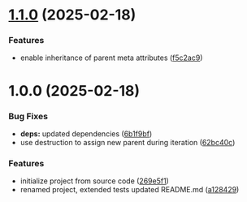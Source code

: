# [1.1.0](https://github.com/tada5hi/docken/compare/v1.0.0...v1.1.0) (2025-02-18)


### Features

* enable inheritance of parent meta attributes ([f5c2ac9](https://github.com/tada5hi/docken/commit/f5c2ac9b8180d2c8c8d1729b8fbf86fc15180c19))

# 1.0.0 (2025-02-18)


### Bug Fixes

* **deps:** updated dependencies ([6b1f9bf](https://github.com/tada5hi/docken/commit/6b1f9bf00e0a8acac3856194ef988d8d19722edc))
* use destruction to assign new parent during iteration ([62bc40c](https://github.com/tada5hi/docken/commit/62bc40cc62bbf39055aefc6af09799521c9b4645))


### Features

* initialize project from source code ([269e5f1](https://github.com/tada5hi/docken/commit/269e5f106ea3bfb11b357a64225ddfbe6c69a57f))
* renamed project, extended tests updated README.md ([a128429](https://github.com/tada5hi/docken/commit/a12842923d7e06647fdaf9e2601dc59435b85427))
